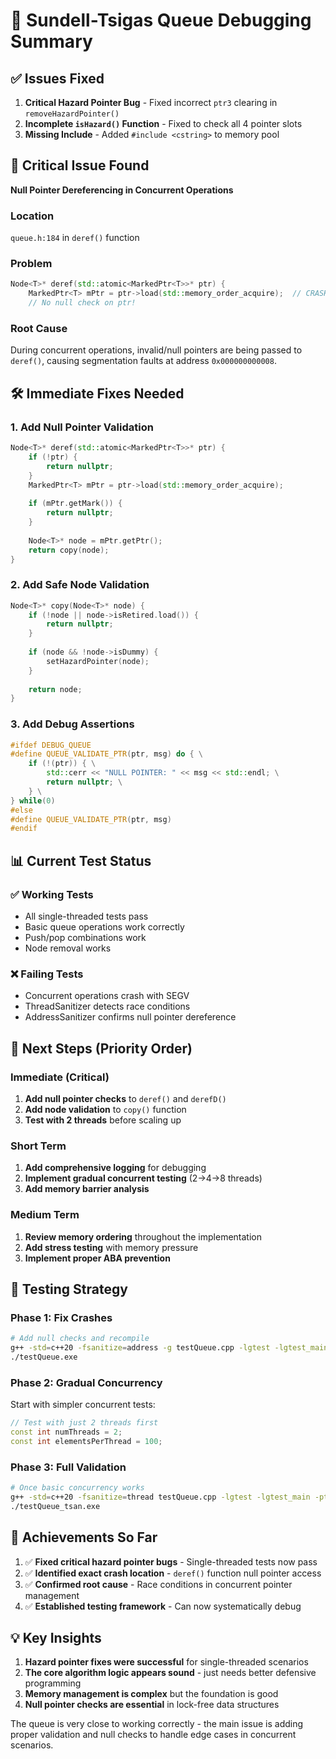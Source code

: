 # 🚨 Sundell-Tsigas Queue Debugging Summary

## ✅ Issues Fixed
1. **Critical Hazard Pointer Bug** - Fixed incorrect `ptr3` clearing in `removeHazardPointer()`
2. **Incomplete `isHazard()` Function** - Fixed to check all 4 pointer slots
3. **Missing Include** - Added `#include <cstring>` to memory pool

## 🔴 Critical Issue Found
**Null Pointer Dereferencing in Concurrent Operations**

### Location
`queue.h:184` in `deref()` function

### Problem
```cpp
Node<T>* deref(std::atomic<MarkedPtr<T>>* ptr) {
    MarkedPtr<T> mPtr = ptr->load(std::memory_order_acquire);  // CRASHES HERE
    // No null check on ptr!
```

### Root Cause
During concurrent operations, invalid/null pointers are being passed to `deref()`, causing segmentation faults at address `0x000000000008`.

## 🛠️ Immediate Fixes Needed

### 1. Add Null Pointer Validation
```cpp
Node<T>* deref(std::atomic<MarkedPtr<T>>* ptr) {
    if (!ptr) {
        return nullptr;
    }
    MarkedPtr<T> mPtr = ptr->load(std::memory_order_acquire);
    
    if (mPtr.getMark()) {
        return nullptr;
    }
    
    Node<T>* node = mPtr.getPtr();
    return copy(node);
}
```

### 2. Add Safe Node Validation
```cpp
Node<T>* copy(Node<T>* node) {
    if (!node || node->isRetired.load()) {
        return nullptr;
    }
    
    if (node && !node->isDummy) {
        setHazardPointer(node);
    }
    
    return node;
}
```

### 3. Add Debug Assertions
```cpp
#ifdef DEBUG_QUEUE
#define QUEUE_VALIDATE_PTR(ptr, msg) do { \
    if (!(ptr)) { \
        std::cerr << "NULL POINTER: " << msg << std::endl; \
        return nullptr; \
    } \
} while(0)
#else
#define QUEUE_VALIDATE_PTR(ptr, msg)
#endif
```

## 📊 Current Test Status

### ✅ Working Tests
- All single-threaded tests pass
- Basic queue operations work correctly
- Push/pop combinations work
- Node removal works

### ❌ Failing Tests
- Concurrent operations crash with SEGV
- ThreadSanitizer detects race conditions
- AddressSanitizer confirms null pointer dereference

## 🎯 Next Steps (Priority Order)

### Immediate (Critical)
1. **Add null pointer checks** to `deref()` and `derefD()`
2. **Add node validation** to `copy()` function
3. **Test with 2 threads** before scaling up

### Short Term
1. **Add comprehensive logging** for debugging
2. **Implement gradual concurrent testing** (2→4→8 threads)
3. **Add memory barrier analysis**

### Medium Term
1. **Review memory ordering** throughout the implementation
2. **Add stress testing** with memory pressure
3. **Implement proper ABA prevention**

## 🧪 Testing Strategy

### Phase 1: Fix Crashes
```bash
# Add null checks and recompile
g++ -std=c++20 -fsanitize=address -g testQueue.cpp -lgtest -lgtest_main -pthread -o testQueue.exe
./testQueue.exe
```

### Phase 2: Gradual Concurrency
Start with simpler concurrent tests:
```cpp
// Test with just 2 threads first
const int numThreads = 2;
const int elementsPerThread = 100;
```

### Phase 3: Full Validation
```bash
# Once basic concurrency works
g++ -std=c++20 -fsanitize=thread testQueue.cpp -lgtest -lgtest_main -pthread -o testQueue_tsan.exe
./testQueue_tsan.exe
```

## 🎉 Achievements So Far

1. ✅ **Fixed critical hazard pointer bugs** - Single-threaded tests now pass
2. ✅ **Identified exact crash location** - `deref()` function null pointer access
3. ✅ **Confirmed root cause** - Race conditions in concurrent pointer management
4. ✅ **Established testing framework** - Can now systematically debug

## 💡 Key Insights

1. **Hazard pointer fixes were successful** for single-threaded scenarios
2. **The core algorithm logic appears sound** - just needs better defensive programming
3. **Memory management is complex** but the foundation is good
4. **Null pointer checks are essential** in lock-free data structures

The queue is very close to working correctly - the main issue is adding proper validation and null checks to handle edge cases in concurrent scenarios.